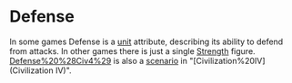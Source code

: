 # Defense

In some games Defense is a [unit](unit) attribute, describing its ability to defend from attacks. In other games there is just a single [Strength](Strength) figure. [Defense%20%28Civ4%29](Defense) is also a [scenario](scenario) in "[Civilization%20IV](Civilization IV)".